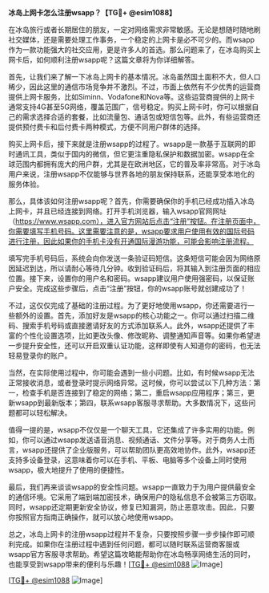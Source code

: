 **冰岛上网卡怎么注册wsapp？【TG💪+ @esim1088】**

在冰岛旅行或者长期居住的朋友，一定对网络需求非常敏感。无论是想随时随地刷社交媒体，还是需要处理工作事务，一个稳定的上网卡是必不可少的。而wsapp作为一款功能强大的社交应用，更是许多人的首选。那么问题来了，在冰岛购买上网卡后，如何顺利注册wsapp呢？这篇文章将为你详细解答。

首先，让我们来了解一下冰岛上网卡的基本情况。冰岛虽然国土面积不大，但人口稀少，因此这里的通信市场竞争并不激烈。不过，市面上依然有不少优秀的运营商提供上网卡服务，比如Siminn、Vodafone和Nova等。这些运营商提供的上网卡通常支持4G甚至5G网络，覆盖范围广，信号稳定。购买上网卡时，你可以根据自己的需求选择合适的套餐，比如流量包、通话包或短信包等。此外，有些运营商还提供预付费卡和后付费卡两种模式，方便不同用户群体的选择。

购买上网卡后，接下来就是注册wsapp的过程了。wsapp是一款基于互联网的即时通讯工具，类似于国内的微信，但它更注重隐私保护和数据加密。wsapp在全球范围内都拥有庞大的用户群，尤其是在欧洲地区，它的普及率非常高。对于冰岛用户来说，注册wsapp不仅能够与世界各地的朋友保持联系，还能享受本地化的服务体验。

那么，具体该如何注册wsapp呢？首先，你需要确保你的手机已经成功插入冰岛上网卡，并且已经连接到网络。打开手机浏览器，输入wsapp官网网址（https://www.wsapp.com），进入官方网站后点击“注册”按钮。在注册页面中，你需要填写手机号码。这里需要注意的是，wsapp要求用户使用有效的国际号码进行注册，因此如果你的手机卡没有开通国际漫游功能，可能会影响注册流程。

填写完手机号码后，系统会向你发送一条验证码短信。这条短信可能会因为网络原因延迟到达，所以请耐心等待几分钟。收到验证码后，将其输入到注册页面的相应位置。接下来，设置你的用户名和密码。wsapp建议用户使用强密码，以保证账户安全。完成这些步骤后，点击“注册”按钮，你的wsapp账号就创建成功了！

不过，这仅仅完成了基础的注册过程。为了更好地使用wsapp，你还需要进行一些额外的设置。首先，添加好友是wsapp的核心功能之一。你可以通过扫描二维码、搜索手机号码或直接邀请好友的方式添加联系人。此外，wsapp还提供了丰富的个性化设置选项，比如更改头像、修改昵称、调整通知声音等。如果你希望进一步提升安全性，还可以开启双重认证功能，这样即使有人知道你的密码，也无法轻易登录你的账户。

当然，在实际使用过程中，你可能会遇到一些小问题。比如，有时候wsapp无法正常接收消息，或者登录时提示网络异常。这时候，你可以尝试以下几种方法：第一，检查手机是否连接到了稳定的网络；第二，重启wsapp应用程序；第三，更新wsapp到最新版本；第四，联系wsapp客服寻求帮助。大多数情况下，这些问题都可以轻松解决。

值得一提的是，wsapp不仅仅是一个聊天工具，它还集成了许多实用的功能。例如，你可以通过wsapp发送语音消息、视频通话、文件分享等。对于商务人士而言，wsapp还提供了企业版服务，可以帮助团队更高效地协作。此外，wsapp还支持多设备登录，这意味着你可以在手机、平板、电脑等多个设备上同时使用wsapp，极大地提升了使用的便捷性。

最后，我们再来谈谈wsapp的安全性问题。wsapp一直致力于为用户提供最安全的通信环境。它采用了端到端加密技术，确保用户的隐私信息不会被第三方窃取。同时，wsapp还定期更新安全协议，修复已知漏洞，防止恶意攻击。因此，只要你按照官方指南正确操作，就可以放心地使用wsapp。

总之，冰岛上网卡的注册wsapp过程并不复杂，只要按照步骤一步步操作即可顺利完成。如果你在注册过程中遇到任何问题，都可以随时联系运营商客服或wsapp官方客服寻求帮助。希望这篇攻略能帮助你在冰岛畅享网络生活的同时，也能享受到wsapp带来的便利与乐趣！[[TG💪+ @esim1088](https://t.me/s/esim1088) ![Image](https://i.postimg.cc/4NQfJmqS/Snipaste-2025-05-13-00-14-12.png)]

[[TG💪+ @esim1088](https://t.me/s/esim1088) ![Image](https://i.postimg.cc/4NQfJmqS/Snipaste-2025-05-13-00-14-12.png)]